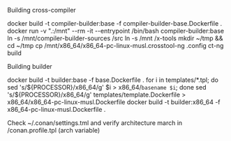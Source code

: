 Building cross-compiler

docker build -t compiler-builder:base -f compiler-builder-base.Dockerfile .
docker run -v ".:/mnt" --rm -it --entrypoint /bin/bash compiler-builder:base
ln -s /mnt/compiler-builder-sources /src
ln -s /mnt /x-tools
mkdir ~/tmp && cd ~/tmp
cp /mnt/x86_64/x86_64-pc-linux-musl.crosstool-ng .config
ct-ng build

Building builder

docker build -t builder:base -f base.Dockerfile .
for i in templates/*.tpl; do sed 's/${PROCESSOR}/x86_64/g' $i > x86_64/`basename $i`; done
sed 's/${PROCESSOR}/x86_64/g' templates/template.Dockerfile > x86_64/x86_64-pc-linux-musl.Dockerfile
docker build -t builder:x86_64 -f x86_64-pc-linux-musl.Dockerfile .

Check ~/.conan/settings.tml and verify architecture march in <arch>/conan.profile.tpl (arch variable)
